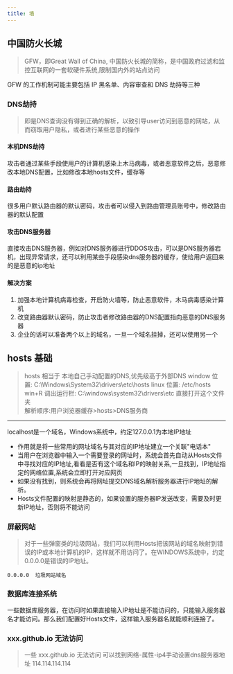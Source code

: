 ```yaml
---
title: 墙
---
```

## 中国防火长城
> GFW，即Great Wall of China, 中国防火长城的简称，是中国政府过滤和监控互联网的一套软硬件系统,限制国内外的站点访问

GFW 的工作机制可能主要包括 IP 黑名单、内容审查和 DNS 劫持等三种
### DNS劫持 
> 即是DNS查询没有得到正确的解析，以致引导user访问到恶意的网站，从而窃取用户隐私，或者进行某些恶意的操作

#### 本机DNS劫持
攻击者通过某些手段使用户的计算机感染上木马病毒，或者恶意软件之后，恶意修改本地DNS配置，比如修改本地hosts文件，缓存等
#### 路由劫持
很多用户默认路由器的默认密码，攻击者可以侵入到路由管理员账号中，修改路由器的默认配置

#### 攻击DNS服务器
直接攻击DNS服务器，例如对DNS服务器进行DDOS攻击，可以是DNS服务器宕机，出现异常请求，还可以利用某些手段感染dns服务器的缓存，使给用户返回来的是恶意的ip地址

#### 解决方案
1. 加强本地计算机病毒检查，开启防火墙等，防止恶意软件，木马病毒感染计算机
2. 改变路由器默认密码，防止攻击者修改路由器的DNS配置指向恶意的DNS服务器
3. 企业的话可以准备两个以上的域名，一旦一个域名挂掉，还可以使用另一个

## hosts 基础
> hosts 相当于 本地自己手动配置的DNS,优先级高于外部DNS
> window 位置: C:\Windows\System32\drivers\etc\hosts
> linux 位置: /etc/hosts
> win+R 调出运行栏: C:\windows\system32\drivers\etc 直接打开这个文件夹  
> 解析顺序:用户浏览器缓存>hosts>DNS服务商

---
localhost是一个域名，Windows系统中，约定127.0.0.1为本地IP地址

+ 作用就是将一些常用的网址域名与其对应的IP地址建立一个关联"电话本"
+ 当用户在浏览器中输入一个需要登录的网址时，系统会首先自动从Hosts文件中寻找对应的IP地址,看看是否有这个域名和IP的映射关系,一旦找到，IP地址指定的网络位置,系统会立即打开对应网页
+ 如果没有找到，则系统会再将网址提交DNS域名解析服务器进行IP地址的解析。
+ Hosts文件配置的映射是静态的，如果设置的服务器IP发送改变，需要及时更新IP地址，否则将不能访问

### 屏蔽网站
> 对于一些弹窗类的垃圾网站，我们可以利用Hosts把该网站的域名映射到错误的IP或本地计算机的IP，这样就不用访问了。在WINDOWS系统中，约定 0.0.0.0是错误的IP地址。


```shell
0.0.0.0  垃圾网站域名
```
### 数据库连接系统
一些数据库服务器，在访问时如果直接输入IP地址是不能访问的，只能输入服务器名才能访问。那么我们配置好Hosts文件，这样输入服务器名就能顺利连接了。


###  xxx.github.io 无法访问
> 一些 xxx.github.io 无法访问 可以找到网络-属性-ip4手动设置dns服务器地址 114.114.114.114